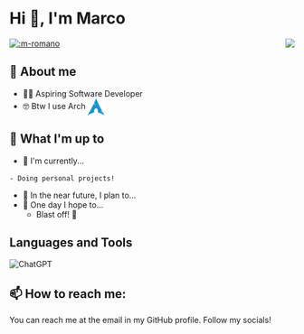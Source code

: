 # Hi 👋, I'm Marco

<p>
    <img src="https://weather-icon.journeyad.repl.co/@agrigento" align="right">
    <a href="https://moe-counter.glitch.me/"><img src="https://count.getloli.com/get/@:m-romano" alt=":m-romano" /></a>
<p>


## 📖 About me
- 🧑‍💻 Aspiring Software Developer
- 🤓 Btw I use Arch [<img src="https://raw.githubusercontent.com/m-romano/m-romano/main/tools/archlinux.svg" height="30rem" align="center" alt="Arch Linux Logo" title="Arch Linux Logo"/>](https://archlinux.org/)

## 🏹 What I'm up to
- 🔨 I'm currently...
```
- Doing personal projects!
```
- 🎯 In the near future, I plan to...
- 🤞 One day I hope to...
	- Blast off! 🚀

## Languages and Tools
![ChatGPT](https://img.shields.io/badge/chatGPT-74aa9c?style=for-the-badge&logo=openai&logoColor=white)

## 📫 How to reach me:
You can reach me at the email in my GitHub profile. Follow my socials!
